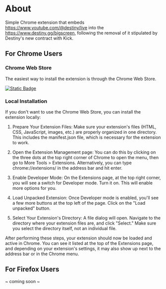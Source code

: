 # About

Simple Chrome extension that embeds https://www.youtube.com/@destiny/live into the https://www.destiny.gg/bigscreen, following the removal of it stipulated by Destiny's new contract with Kick.

## For Chrome Users

### Chrome Web Store

The easiest way to install the extension is through the Chrome Web Store.

[![Static Badge](https://img.shields.io/badge/Chrome%20Web%20Store-Download-brightgreen?style=for-the-badge&logo=googlechrome&logoColor=white&link=https%3A%2F%2Fchrome.google.com%2Fwebstore%2Fdetail%2Fdgg-bigscreen-revived%2Fjnplbgjadchfjhmaoolcmagiikohcklh%3Fhl%3Den%26authuser%3D0)](https://chrome.google.com/webstore/detail/dgg-bigscreen-revived/jnplbgjadchfjhmaoolcmagiikohcklh?hl=en&authuser=0)


### Local Installation

If you don't want to use the Chrome Web Store, you can install the extension locally:

1. Prepare Your Extension Files: Make sure your extension's files (HTML, CSS, JavaScript, images, etc.) are properly organized in one directory. This includes the manifest.json file, which is necessary for the extension to work.

2. Open the Extension Management page: You can do this by clicking on the three dots at the top right corner of Chrome to open the menu, then go to More Tools > Extensions. Alternatively, you can type chrome://extensions/ in the address bar and hit enter.

3. Enable Developer Mode: On the Extensions page, at the top right corner, you will see a switch for Developer mode. Turn it on. This will enable more options for you.

4. Load Unpacked Extension: Once Developer mode is enabled, you'll see a few more buttons at the top left of the page. Click on the "Load unpacked" button.

5. Select Your Extension's Directory: A file dialog will open. Navigate to the directory where your extension files are, and click "Select." Make sure you select the directory itself, not an individual file.

After performing these steps, your extension should now be loaded and active in Chrome. You can see it listed at the top of the Extensions page, and depending on your extension's settings, it may also show up next to the address bar or in the Chrome menu.

## For Firefox Users

~ coming soon ~
